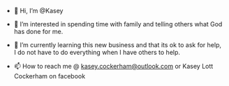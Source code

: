 - 👋 Hi, I’m @Kasey
- 👀 I’m interested in spending time with family and telling others what God has done for me.
- 🌱 I’m currently learning this new business and that its ok to ask for help, I do not have to do everything when I have others to help.

- 📫 How to reach me @ kasey.cockerham@outlook.com or Kasey Lott Cockerham on facebook

<!---
lrcllc/lrcllc is a ✨ special ✨ repository because its `README.md` (this file) appears on your GitHub profile.
You can click the Preview link to take a look at your changes.
--->
